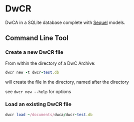 # DwCR
DwCA in a SQLite database complete with
[Sequel](https://github.com/jeremyevans/sequel) models.

## Command Line Tool

### Create a new DwCR file

From within the directory of a DwC Archive:

```ruby
dwcr new -t dwcr-test.db
```

will create the file in the directory, named after the directory

see `dwcr new --help` for options

### Load an existing DwCR file

```ruby
dwcr load ~/documents/dwca/dwcr-test.db
```

